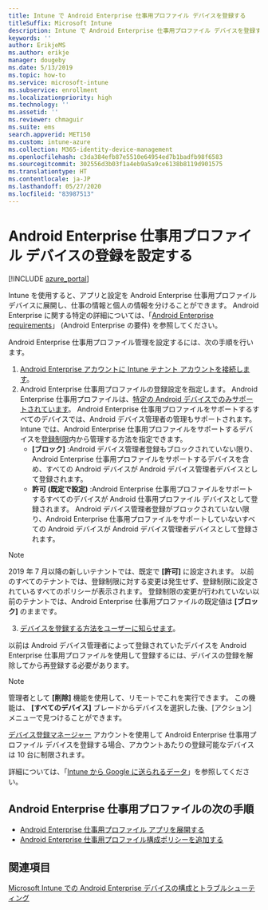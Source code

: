 ```yaml
---
title: Intune で Android Enterprise 仕事用プロファイル デバイスを登録する
titleSuffix: Microsoft Intune
description: Intune で Android Enterprise 仕事用プロファイル デバイスを登録する方法について説明します。
keywords: ''
author: ErikjeMS
ms.author: erikje
manager: dougeby
ms.date: 5/13/2019
ms.topic: how-to
ms.service: microsoft-intune
ms.subservice: enrollment
ms.localizationpriority: high
ms.technology: ''
ms.assetid: ''
ms.reviewer: chmaguir
ms.suite: ems
search.appverid: MET150
ms.custom: intune-azure
ms.collection: M365-identity-device-management
ms.openlocfilehash: c3da384efb87e5510e64954ed7b1badfb98f6583
ms.sourcegitcommit: 302556d3b03f1a4eb9a5a9ce6138b8119d901575
ms.translationtype: HT
ms.contentlocale: ja-JP
ms.lasthandoff: 05/27/2020
ms.locfileid: "83987513"
---
```

# <a name="set-up-enrollment-of-android-enterprise-work-profile-devices"></a>Android Enterprise 仕事用プロファイル デバイスの登録を設定する

[!INCLUDE [azure_portal](../includes/azure_portal.md)]

Intune を使用すると、アプリと設定を Android Enterprise 仕事用プロファイル デバイスに展開し、仕事の情報と個人の情報を分けることができます。 Android Enterprise に関する特定の詳細については、「[Android Enterprise requirements](https://support.google.com/work/android/answer/6174145?hl=en&ref_topic=6151012)」 (Android Enterprise の要件) を参照してください。

Android Enterprise 仕事用プロファイル管理を設定するには、次の手順を行います。

1. [Android Enterprise アカウントに Intune テナント アカウントを接続します](connect-intune-android-enterprise.md)。
2. Android Enterprise 仕事用プロファイルの登録設定を指定します。 Android Enterprise 仕事用プロファイルは、[特定の Android デバイスでのみサポートされています](https://support.google.com/work/android/answer/6174145?hl=en&ref_topic=6151012%20style=%22target=new_window%22)。 Android Enterprise 仕事用プロファイルをサポートするすべてのデバイスでは、Android デバイス管理者の管理もサポートされます。 Intune では、Android Enterprise 仕事用プロファイルをサポートするデバイスを[登録制限](enrollment-restrictions-set.md)内から管理する方法を指定できます。
    - **[ブロック]** :Android デバイス管理者登録もブロックされていない限り、Android Enterprise 仕事用プロファイルをサポートするデバイスを含め、すべての Android デバイスが Android デバイス管理者デバイスとして登録されます。 
    - **許可 (既定で設定)** :Android Enterprise 仕事用プロファイルをサポートするすべてのデバイスが Android 仕事用プロファイル デバイスとして登録されます。 Android デバイス管理者登録がブロックされていない限り、Android Enterprise 仕事用プロファイルをサポートしていないすべての Android デバイスが Android デバイス管理者デバイスとして登録されます。 
> [!NOTE]
> 2019 年 7 月以降の新しいテナントでは、既定で **[許可]** に設定されます。 以前のすべてのテナントでは、登録制限に対する変更は発生せず、登録制限に設定されているすべてのポリシーが表示されます。 登録制限の変更が行われていない以前のテナントでは、Android Enterprise 仕事用プロファイルの既定値は **[ブロック]** のままです。

3. [デバイスを登録する方法をユーザーに知らせます](../user-help/enroll-device-android-work-profile.md)。  

以前は Android デバイス管理者によって登録されていたデバイスを Android Enterprise 仕事用プロファイルを使用して登録するには、デバイスの登録を解除してから再登録する必要があります。
> [!NOTE]
> 管理者として **[削除]** 機能を使用して、リモートでこれを実行できます。 この機能は、 **[すべてのデバイス]** ブレードからデバイスを選択した後、[アクション] メニューで見つけることができます。

[デバイス登録マネージャー](device-enrollment-manager-enroll.md) アカウントを使用して Android Enterprise 仕事用プロファイル デバイスを登録する場合、アカウントあたりの登録可能なデバイスは 10 台に制限されます。

詳細については、「[Intune から Google に送られるデータ](../protect/data-intune-sends-to-google.md)」を参照してください。

## <a name="next-steps-for-android-enterprise-work-profiles"></a>Android Enterprise 仕事用プロファイルの次の手順
- [Android Enterprise 仕事用プロファイル アプリを展開する](../apps/apps-add-android-for-work.md)
- [Android Enterprise 仕事用プロファイル構成ポリシーを追加する](../configuration/device-profiles.md)

## <a name="see-also"></a>関連項目

[Microsoft Intune での Android Enterprise デバイスの構成とトラブルシューティング](https://support.microsoft.com/help/4476974)
